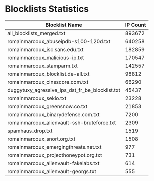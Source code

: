 # Blocklists Statistics
| Blocklist Name | IP Count |
|----|----|
| all_blocklists_merged.txt | 893672 |
| romainmarcoux_abuseipdb-s100-120d.txt | 640258 |
| romainmarcoux_isc.sans.edu.txt | 182859 |
| romainmarcoux_malicious-ip.txt | 170547 |
| romainmarcoux_stamparm.txt | 142557 |
| romainmarcoux_blocklist.de-all.txt | 98812 |
| romainmarcoux_cinsscore.com.txt | 66290 |
| duggytuxy_agressive_ips_dst_fr_be_blocklist.txt | 45437 |
| romainmarcoux_sekio.txt | 23228 |
| romainmarcoux_greensnow.co.txt | 21853 |
| romainmarcoux_binarydefense.com.txt | 7200 |
| romainmarcoux_alienvault-ssh-bruteforce.txt | 2309 |
| spamhaus_drop.txt | 1519 |
| romainmarcoux_snort.org.txt | 1508 |
| romainmarcoux_emergingthreats.net.txt | 977 |
| romainmarcoux_projecthoneypot.org.txt | 731 |
| romainmarcoux_alienvault-fakelabs.txt | 614 |
| romainmarcoux_alienvault-georgs.txt | 555 |
